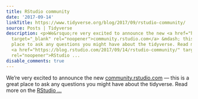 ```yaml
---
title: RStudio community
date: '2017-09-14'
linkTitle: https://www.tidyverse.org/blog/2017/09/rstudio-community/
source: Posts | Tidyverse
description: <p>We&rsquo;re very excited to announce the new <a href="http://community.rstudio.com"
  target="_blank" rel="noopener">community.rstudio.com</a> &mdash; this is a great
  place to ask any questions you might have about the tidyverse. Read more on the
  <a href="https://blog.rstudio.com/2017/09/14/rstudio-community/" target="_blank"
  rel="noopener">RStudio ...
disable_comments: true
---
```

<p>We&rsquo;re very excited to announce the new <a href="http://community.rstudio.com" target="_blank" rel="noopener">community.rstudio.com</a> &mdash; this is a great place to ask any questions you might have about the tidyverse. Read more on the <a href="https://blog.rstudio.com/2017/09/14/rstudio-community/" target="_blank" rel="noopener">RStudio ...